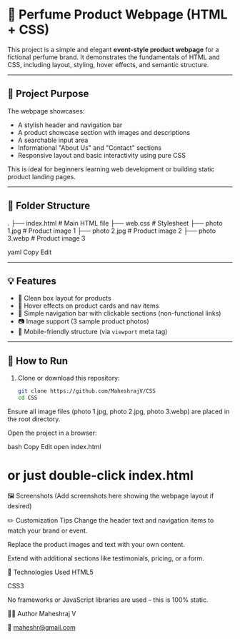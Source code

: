 # 🌸 Perfume Product Webpage (HTML + CSS)

This project is a simple and elegant **event-style product webpage** for a fictional perfume brand. It demonstrates the fundamentals of HTML and CSS, including layout, styling, hover effects, and semantic structure.

---

## 🎯 Project Purpose

The webpage showcases:

- A stylish header and navigation bar
- A product showcase section with images and descriptions
- A searchable input area
- Informational "About Us" and "Contact" sections
- Responsive layout and basic interactivity using pure CSS

This is ideal for beginners learning web development or building static product landing pages.

---

## 📁 Folder Structure

.
├── index.html # Main HTML file
├── web.css # Stylesheet
├── photo 1.jpg # Product image 1
├── photo 2.jpg # Product image 2
├── photo 3.webp # Product image 3

yaml
Copy
Edit

---

## 💡 Features

- 🔳 Clean box layout for products
- 🎨 Hover effects on product cards and nav items
- 🧭 Simple navigation bar with clickable sections (non-functional links)
- 📷 Image support (3 sample product photos)
- 📱 Mobile-friendly structure (via `viewport` meta tag)

---

## 🚀 How to Run

1. Clone or download this repository:
   ```bash
   git clone https://github.com/MaheshrajV/CSS
   cd CSS
Ensure all image files (photo 1.jpg, photo 2.jpg, photo 3.webp) are placed in the root directory.

Open the project in a browser:

bash
Copy
Edit
open index.html
# or just double-click index.html
🖼️ Screenshots
(Add screenshots here showing the webpage layout if desired)

✏️ Customization Tips
Change the header text and navigation items to match your brand or event.

Replace the product images and text with your own content.

Extend with additional sections like testimonials, pricing, or a form.

📘 Technologies Used
HTML5

CSS3

No frameworks or JavaScript libraries are used – this is 100% static.

🧑‍💻 Author
Maheshraj V

📧 maheshr@gmail.com
